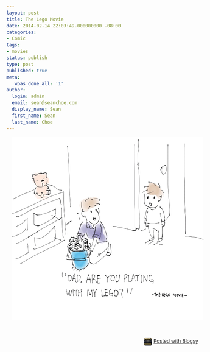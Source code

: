 ```yaml
---
layout: post
title: The Lego Movie
date: 2014-02-14 22:03:49.000000000 -08:00
categories:
- Comic
tags:
- movies
status: publish
type: post
published: true
meta:
  _wpas_done_all: '1'
author:
  login: admin
  email: sean@seanchoe.com
  display_name: Sean
  first_name: Sean
  last_name: Choe
---
```

<div class="separator" style="clear: both; text-align: center;"><a href="http://seanchoe.com/blog/wp-content/uploads/2014/02/wpid-Photo-Feb-14-2014-957-PM.jpg" target="_blank" style="margin-left: 1em; margin-right: 1em;"><img src="assets/wpid-Photo-Feb-14-2014-957-PM.jpg" id="blogsy-1392444230006.3691" class="aligncenter" width="640" height="480" alt="Dad, are you playing with my Lego?" /></a></div>
<p>&nbsp;</p>
<div style="text-align: right; font-size: small; clear: both;" id="blogsy_footer"><a href="http://blogsyapp.com" target="_blank"><img src="assets/blogsy_footer_icon.png" alt="Posted with Blogsy" style="vertical-align: middle; margin-right: 5px;" width="20" height="20" />Posted with Blogsy</a></div>
